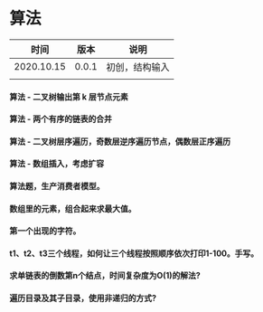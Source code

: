 # 算法

| 时间       | 版本  | 说明           |
| ---------- | ----- | -------------- |
| 2020.10.15 | 0.0.1 | 初创，结构输入 |
|            |       |                |

#### 算法 - 二叉树输出第 k 层节点元素



#### 算法 - 两个有序的链表的合并



#### 算法 - 二叉树层序遍历，奇数层逆序遍历节点，偶数层正序遍历



#### 算法 - 数组插入，考虑扩容



#### 算法题，生产消费者模型。



#### 数组里的元素，组合起来求最大值。



#### 第一个出现的字符。



#### t1、t2、t3三个线程，如何让三个线程按照顺序依次打印1-100。手写。



#### 求单链表的倒数第n个结点，时间复杂度为O(1)的解法?



#### 遍历目录及其子目录，使用非递归的方式?